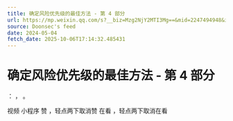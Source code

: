 ```yaml
---
title: 确定风险优先级的最佳方法 - 第 4 部分
url: https://mp.weixin.qq.com/s?__biz=Mzg2NjY2MTI3Mg==&mid=2247494948&idx=1&sn=a9d9f44fe06b9f60325295521964db38
source: Doonsec's feed
date: 2024-05-04
fetch_date: 2025-10-06T17:14:32.485431
---
```


# 确定风险优先级的最佳方法 - 第 4 部分

：
，
。

视频
小程序
赞
，轻点两下取消赞
在看
，轻点两下取消在看